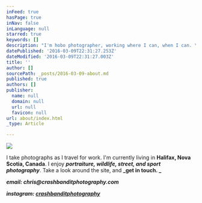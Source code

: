 ```yaml
---
inFeed: true
hasPage: true
inNav: false
inLanguage: null
starred: true
keywords: []
description: "I'm hobo photographer, working where I can, when I can. \_I travel for work, and have lived all over the place. \_I am currently living in Halifax, Nova Scotia, Canada. I enjoy portraiture, wildlife, street, and sport photography. He's not fussy about it and enjoys capturing moments that are emotional for one reason or another. \_Take a look around the site, and get in touch.\_"
datePublished: '2016-03-09T22:31:27.253Z'
dateModified: '2016-03-09T22:31:27.003Z'
title: ''
author: []
sourcePath: _posts/2016-03-09-about.md
published: true
authors: []
publisher:
  name: null
  domain: null
  url: null
  favicon: null
url: about/index.html
_type: Article

---
```

![](https://s3-us-west-2.amazonaws.com/the-grid-img/p/a6c191cc26c91efb483002912e38eedd91cd09d6.jpg)

I take photographs as I travel for work.  I'm currently living in **Halifax, Nova Scotia, Canada**. I enjoy _**portraiture, wildlife, street, and sport photography**_. Take a look around the site, and **_get in touch. _**

**_email: chris@crashbanditphotography.com_**

**_instagram: [crashbanditphotography][0]_**

[0]: instagram.com/crashbanditphotography